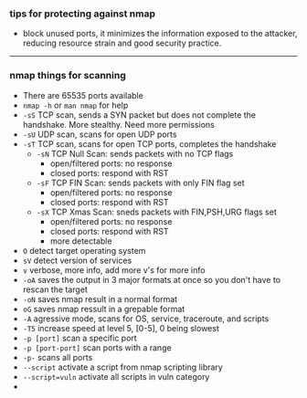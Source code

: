 ### tips for protecting against nmap
- block unused ports, it minimizes the information exposed to the attacker, reducing resource strain and good security practice. 
___


### nmap things for scanning
- There are 65535 ports available
- `nmap -h` or `man nmap` for help
- `-sS` TCP scan, sends a SYN packet but does not complete the handshake. More stealthy. Need more permissions
- `-sU` UDP scan, scans for open UDP ports
- `-sT` TCP scan, scans for open TCP ports, completes the handshake
  - `-sN` TCP Null Scan: sends packets with no TCP flags
    - open/filtered ports: no response
    - closed ports: respond with RST
  - `-sF` TCP FIN Scan: sends packets with only FIN flag set
    - open/filtered ports: no response
    - closed ports: respond with RST
  - `-sX` TCP Xmas Scan: sneds packets with FIN,PSH,URG flags set
    - open/filtered ports: no response
    - closed ports: respond with RST
    - more detectable
- `O` detect target operating system
- `sV` detect version of services
- `v` verbose, more info, add more v's for more info
- `-oA` saves the output in 3 major formats at once so you don't have to rescan the target
- `-oN` saves nmap result in a normal format
- `oG` saves nmap ressult in a grepable format
- `-A` agressive mode, scans for OS, service, traceroute, and scripts
- `-T5` increase speed at level 5, [0-5], 0 being slowest
- `-p [port]` scan a specific port
- `-p [port-port]` scan ports with a range
- `-p-` scans all ports
- `--script` activate a script from nmap scripting library
- `--script=vuln` activate all scripts in vuln category
- 


























